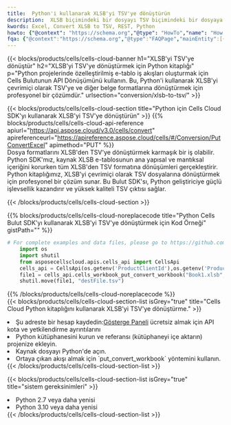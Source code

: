 ```yaml
---
title:  Python'i kullanarak XLSB'yi TSV'ye dönüştürün
description:  XLSB biçimindeki bir dosyayı TSV biçimindeki bir dosyaya dönüştürmek için Python için Aspose.Cells Bulut SDK'sını kullanma.
kwords: Excel, Convert XLSB to TSV, REST, Python
howto: {"@context": "https://schema.org","@type": "HowTo","name": "How to convert XLSB to TSV using the Cells Cloud Python library.","description": "How to convert XLSB to TSV using the Cells Cloud Python library.","image": {"@type": "ImageObject"},"url": "/python/conversion/xlsb-to-tsv/","step": [{ "@type": "HowToStep","name": "How to convert XLSB to TSV using the Cells Cloud Python library. step 1", "image": {"@type": "ImageObject",},"url": "/python/conversion/xlsb-to-tsv/","text": "Register an account at <a href='https://dashboard.aspose.cloud/'>Dashboard</a> to get free API quota & authorization details",},{ "@type": "HowToStep","name": "How to convert XLSB to TSV using the Cells Cloud Python library. step 1", "image": {"@type": "ImageObject",},"url": "/python/conversion/xlsb-to-tsv/","text": "Install Python library and add the reference (import the library) to your project.",},{ "@type": "HowToStep","name": "How to convert XLSB to TSV using the Cells Cloud Python library. step 1", "image": {"@type": "ImageObject",},"url": "/python/conversion/xlsb-to-tsv/","text": "Open the source file in Python.",},{ "@type": "HowToStep","name": "How to convert XLSB to TSV using the Cells Cloud Python library. step 1", "image": {"@type": "ImageObject",},"url": "/python/conversion/xlsb-to-tsv/","text": "Use the `put_convert_workbook` method to retrieve the resulting stream.",}, ],"supply": {"@type": "HowToSupply","name": "document"},"tool": [{"@type": "HowToTool","name": "PyCharm, Visual Studio Code, Sublime, Eclipse"},{"@type": "HowToTool","name": "Aspose Cells"}],"totalTime": "PT6M"}
fqa: {"@context":"https://schema.org","@type":"FAQPage","mainEntity":[{"@type":"Question","name":"Why convert file formats in C# using REST API?","acceptedAnswer":{"@type":"Answer","text":"Documents are encoded in many ways, and some files may be incompatible with the software you use. To open and read such files, just convert them to appropriate file formats.<br/><ol><li>Install .NET SDK and add the reference (import the library) to your project.</li><li>Open the source file in C# using REST API.</li><li>Call the PutConvertWorkbookRequest() method, passing an output filename with required extension.</li><li>Get the result of conversion as a separate file.</li></ol>"}},{"@type":"Question","name":"What file formats can I convert with your C# library?","acceptedAnswer":{"@type":"Answer","text":"We support a variety of file formats for conversion using .NET library, including XLSX, Excel, xls , PDF, CSV, HTML, Markdown, XML, PNG, JPG, TIFF, Json, TXT and many more."}},{"@type":"Question","name":"What is the maximum allowed file size for conversion using this .NET library?","acceptedAnswer":{"@type":"Answer","text":"There are no file size limits for format conversions using .NET library."}}]}
---
```

{{< blocks/products/cells/cells-cloud-banner h1="XLSB\'yi TSV\'ye dönüştür" h2="XLSB\'yi TSV\'ye dönüştürmek için Python kitaplığı" p="Python projelerinde özelleştirilmiş e-tablo iş akışları oluşturmak için Cells Bulutunun API Dönüşümünü kullanın. Bu, Python\'i kullanarak XLSB\'yi çevrimiçi olarak TSV\'ye ve diğer belge formatlarına dönüştürmek için profesyonel bir çözümdür." urlsection="conversion/xlsb-to-tsv/" >}}

{{< blocks/products/cells/cells-cloud-section title="Python için Cells Cloud SDK\'yı kullanarak XLSB\'yi TSV\'ye dönüştürün" >}}
{{% blocks/products/cells/cells-cloud-api-reference apiurl="https://api.aspose.cloud/v3.0/cells/convert" apireferenceurl="https://apireference.aspose.cloud/cells/#/Conversion/PutConvertExcel" apimethod="PUT" %}}
<br/>
Dosya formatlarını XLSB'den TSV'ye dönüştürmek karmaşık bir iş olabilir. Python SDK'mız, kaynak XLSB e-tablosunun ana yapısal ve mantıksal içeriğini korurken tüm XLSB'den TSV formatına dönüşümleri gerçekleştirir. Python kitaplığımız, XLSB'yi çevrimiçi olarak TSV dosyalarına dönüştürmek için profesyonel bir çözüm sunar. Bu Bulut SDK'sı, Python geliştiriciye güçlü işlevsellik kazandırır ve yüksek kaliteli TSV çıktısı sağlar.

{{< /blocks/products/cells/cells-cloud-section >}}

{{% blocks/products/cells/cells-cloud-noreplacecode title="Python Cells Bulut SDK\'yı kullanarak XLSB\'yi TSV\'ye dönüştürmek için Kod Örneği" gistPath="" %}}
 
```python
# For complete examples and data files, please go to https://github.com/aspose-cells-cloud/aspose-cells-cloud-python/
    import os
    import shutil
    from asposecellscloud.apis.cells_api import CellsApi
    cells_api = CellsApi(os.getenv('ProductClientId'),os.getenv('ProductClientSecret'))
    file1 = cells_api.cells_workbook_put_convert_workbook("Book1.xlsb",format="tsv")
    shutil.move(file1, "destFile.tsv")     
```
 
{{% /blocks/products/cells/cells-cloud-noreplacecode %}}
<br/>
{{< blocks/products/cells/cells-cloud-section-list isGrey="true" title="Cells Cloud Python kitaplığını kullanarak XLSB\'yi TSV\'ye dönüştürme." >}}
<li> Şu adreste bir hesap kaydedin:<a href="https://dashboard.aspose.cloud/">Gösterge Paneli</a> ücretsiz almak için API kota ve yetkilendirme ayrıntılarını</li>
<li>Python kütüphanesini kurun ve referansı (kütüphaneyi içe aktarın) projenize ekleyin.</li>
<li>Kaynak dosyayı Python'de açın.</li>
<li>Ortaya çıkan akışı almak için `put_convert_workbook` yöntemini kullanın.</li>
{{< /blocks/products/cells/cells-cloud-section-list >}}

{{< blocks/products/cells/cells-cloud-section-list isGrey="true" title="sistem gereksinimleri" >}}
<li>Python 2.7 veya daha yenisi</li>
<li>Python 3.10 veya daha yenisi</li>
{{< /blocks/products/cells/cells-cloud-section-list >}}
